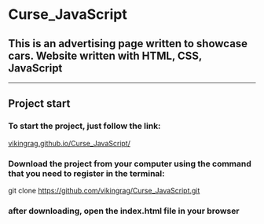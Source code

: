 # **Curse_JavaScript**

## This is an advertising page written to showcase cars. Website written with HTML, CSS, JavaScript
___



## Project start

### To start the project, just follow the link:
[vikingrag.github.io/Curse_JavaScript/](vikingrag.github.io/Curse_JavaScript/)
### Download the project from your computer using the command that you need to register in the terminal:
git clone https://github.com/vikingrag/Curse_JavaScript.git
### after downloading, open the **index.html** file in your browser
